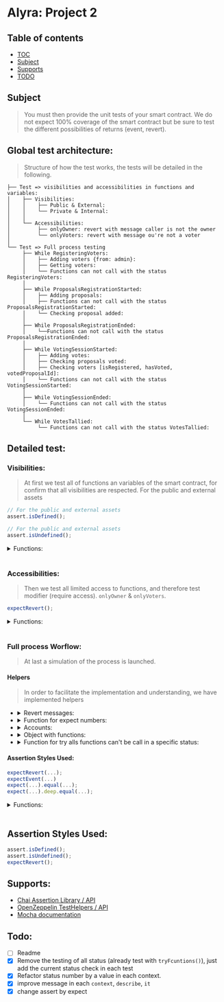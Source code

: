 # Alyra: Project 2

## Table of contents
- [TOC](#Table-of-contents)
- [Subject](#Subject)
- [Supports](#Supports)
- [TODO](#Todo)

## Subject
> You must then provide the unit tests of your smart contract. We do not expect 100% coverage of the smart contract but be sure to test the different possibilities of returns (event, revert).

## Global test architecture:
> Structure of how the test works, the tests will be detailed in the following.
```
├── Test => visibilities and accessibilities in functions and variables:
│    ├── Visibilities:
│    │    ├── Public & External:
│    │    └── Private & Internal:
│    │
│    └── Accessibilities:
│         ├── onlyOwner: revert with message caller is not the owner
│         └── onlyVoters: revert with message ou're not a voter
│		
└── Test => Full process testing
     ├── While RegisteringVoters:
     │    ├── Adding voters {from: admin}:
     │    ├── Getting voters:
     │    └── Functions can not call with the status RegisteringVoters:
     │
     ├── While ProposalsRegistrationStarted:
     │    ├── Adding proposals:
     │    ├── Functions can not call with the status ProposalsRegistrationStarted:
     │    └── Checking proposal added:
     │
     ├── While ProposalsRegistrationEnded:
     │    └──Functions can not call with the status ProposalsRegistrationEnded:
     │
     ├── While VotingSessionStarted:
     │    ├── Adding votes:
     │    ├── Checking proposals voted:
     │    ├── Checking voters [isRegistered, hasVoted, votedProposalId]:
     │    └── Functions can not call with the status VotingSessionStarted:
     │
     ├── While VotingSessionEnded:
     │    └── Functions can not call with the status VotingSessionEnded:
     │
     └── While VotesTallied:
          └── Functions can not call with the status VotesTallied:
```
## Detailed test:

### Visibilities:
> At first we test all of functions an variables of the smart contract, for confirm that all visibilities are respected.
For the public and external assets
```js
// For the public and external assets
assert.isDefined();

// For the public and external assets
assert.isUndefined();
```
<details>
  <summary>Functions:</summary>
  
  ```javascript
    describe("Public & External:", () => {
		it("winningProposalID",	() => assert.isDefined(VI.winningProposalID));
		it("workflowsStatus",	() => assert.isDefined(VI.workflowStatus));
		it("proposalsArray",	() => assert.isDefined(VI.proposalsArray));
		it("getVoter",		() => assert.isDefined(VI.getVoter));
		it("getOneProposal",	() => assert.isDefined(VI.getOneProposal));
		it("addVoter",		() => assert.isDefined(VI.addVoter));
		it("addProposal",	() => assert.isDefined(VI.addProposal));
		it("setVote",		() => assert.isDefined(VI.setVote));
				
		it("startProposalsRegistering",	() => assert.isDefined(VI.startProposalsRegistering));
		it("endProposalsRegistering",	() => assert.isDefined(VI.endProposalsRegistering));
		it("startVotingSession",	() => assert.isDefined(VI.startVotingSession));
		it("endVotingSession",		() => assert.isDefined(VI.endVotingSession));
		it("tallyVotes",		() => assert.isDefined(VI.tallyVotes));
	})
	describe("Private & Internal:", () => {
		it("winningProposalsID",	() => assert.isUndefined(VI.winningProposalsID));
		it("winningProposals",		() => assert.isUndefined(VI.winningProposals));
		it("voters",			() => assert.isUndefined(VI.voters));
	})
  ```
</details><br>

### Accessibilities:
> Then we test all limited access to functions, and therefore test modifier (require access).
`onlyOwner` & `onlyVoters`.
```js
expectRevert();
```
<details>
  <summary>Functions:</summary>
  
  ```javascript
    describe(`onlyOwner: revert with message ${revMess.onlyOwner}`, () => {
		it("addVoter(voters[0], {from: unknow})", 	async () => 
			await expectRevert(VI.addVoter(voters[0].at, {from: unknow}), revMess.onlyOwner));
		it("startProposalsRegistering({from: unknow})",	async () =>
			await expectRevert(VI.startProposalsRegistering({from: unknow}), revMess.onlyOwner));
		it("endProposalsRegistering({from: unknow})",	async () =>
			await expectRevert(VI.endProposalsRegistering({from: unknow}), revMess.onlyOwner));
		it("startVotingSession({from: unknow})",	async () =>
			await expectRevert(VI.startVotingSession({from: unknow}), revMess.onlyOwner));
		it("endVotingSession({from: unknow})",		async () =>
			await expectRevert(VI.endVotingSession({from: unknow}), revMess.onlyOwner));
		it("tallyVotes({from: unknow})",		async () =>
			await expectRevert(VI.tallyVotes({from: unknow}), revMess.onlyOwner));
	})
	describe(`onlyVoters: revert with message ${revMess.onlyVoters}`, () => {
		it("getVoter(voters[0], {from: admin})",	async () =>
			await expectRevert(VI.getVoter(voters[0].at, {from: admin}), revMess.onlyVoters));
		it("getOneProposal(0, {from: noVoter})",	async () =>
			await expectRevert(VI.getOneProposal(0, {from: noVoter}), revMess.onlyVoters));
		it("addProposal('desc', {from: admin})",	async () =>
			await expectRevert(VI.addProposal("desc", {from: admin}), revMess.onlyVoters));
		it("setVote(0, {from: noVoter})",		async () =>
			await expectRevert(VI.setVote(0, {from: noVoter}), revMess.onlyVoters));
	})
  ```
</details><br>

### Full process Worflow:
> At last a simulation of the process is launched.

#### Helpers
> In order to facilitate the implementation and understanding, we have implemented helpers

- <details>
  <summary>Revert messages:</summary>
  ```javascript
	const revMess = {
		onlyOwner: "caller is not the owner",
		onlyVoters: "ou're not a voter",
		emptyString: "Vous ne pouvez pas ne rien proposer",
		alreadyVote: 'You have already voted',
		badProposal: 'Proposal not found',
	}
  ```
  </details>
- <details>
  <summary>Function for expect numbers:</summary>
  ```javascript
	function expect_equal_BN(arg1, arg2){
		expect(new BN(arg1)).to.be.bignumber.equal(new BN(arg2));
	}
  ```
  </details>
- <details>
  <summary>Accounts:</summary>
  ```javascript
	const admin = accounts[0];
	const voters = [
		{at: accounts[1], prop: "prop1",	vote: 2},
		{at: accounts[2], prop: "prop2",	vote: 0},
		{at: accounts[3], prop: "prop3",	vote: 2},
		{at: accounts[4], prop: "prop4",	vote: 1},
		{at: accounts[5], prop: "",		vote: 8}
	]
	const noVoter = accounts[8];
	const unknow = accounts[9];
  ```
  </details>
- <details>
  <summary>Object with functions:</summary>
  ```javascript
	const funcs = [{
			name: 'addVoter',
			status: 0,
			fn: () => VI.addVoter(unknow, {from: admin}),
			revMess: 'Voters registration is not open yet',},
		{
			name: 'addProposal',
			status: 1,
			fn: () => VI.addProposal("unknow", {from: voters[0].at}),
			revMess: 'Proposals are not allowed yet',},
		{
			name: 'setVote',
			status: 3,
			fn: () => VI.setVote(1, {from: voters[0].at}),
			revMess: 'Voting session havent started yet',},
		{
			name: 'ProposalsRegistrationStarted',
			status: 0,
			fn: () => VI.startProposalsRegistering({from: admin}),
			revMess:' Registering proposals cant be started now',},
		{
			name: 'ProposalsRegistrationEnded',
			status: 1,
			fn: () => VI.endProposalsRegistering({from: admin}),
			revMess: 'Registering proposals havent started yet',},
		{
			name: 'VotingSessionStarted',
			status: 2,
			fn: () => VI.startVotingSession({from: admin}),
			revMess: 'Registering proposals phase is not finished',},
		{
			name: 'VotingSessionEnded',
			status: 3,
			fn: () => VI.endVotingSession({from: admin}),
			revMess: 'Voting session havent started yet',},
		{
			name: 'VotesTallied',
			status: 4,
			fn: () => VI.tallyVotes({from: admin}),
			revMess: "Current status is not voting session ended",}
	]
  ```
  </details>
- <details>
  <summary>Function for try alls functions can't be call in a specific status:</summary>
  ```javascript
	function tryFunctions(current_status){
		describe(`Functions can not call with the status ${status[current_status]}:`, () => {
			for(let id_func = 0; id_func < funcs.length; id_func++){
				if(funcs[id_func].status != current_status){
					it(`${funcs[id_func].name}(...) should be revert with message '${funcs[id_func].revMess}'`, 
						async () => await expectRevert(funcs[id_func].fn(), funcs[id_func].revMess));
				}
			}
		})
	}
  ```
  </details>

#### Assertion Styles Used:
```js
expectRevert(...);
expectEvent(...)
expect(...).equal(...);
expect(...).deep.equal(...);
```
<details>
  <summary>Functions:</summary>
  
  ```javascript
    describe(`onlyOwner: revert with message ${revMess.onlyOwner}`, () => {
		it("addVoter(voters[0], {from: unknow})", 	async () => 
			await expectRevert(VI.addVoter(voters[0].at, {from: unknow}), revMess.onlyOwner));
		it("startProposalsRegistering({from: unknow})",	async () =>
			await expectRevert(VI.startProposalsRegistering({from: unknow}), revMess.onlyOwner));
		it("endProposalsRegistering({from: unknow})",	async () =>
			await expectRevert(VI.endProposalsRegistering({from: unknow}), revMess.onlyOwner));
		it("startVotingSession({from: unknow})",	async () =>
			await expectRevert(VI.startVotingSession({from: unknow}), revMess.onlyOwner));
		it("endVotingSession({from: unknow})",		async () =>
			await expectRevert(VI.endVotingSession({from: unknow}), revMess.onlyOwner));
		it("tallyVotes({from: unknow})",		async () =>
			await expectRevert(VI.tallyVotes({from: unknow}), revMess.onlyOwner));
	})
	describe(`onlyVoters: revert with message ${revMess.onlyVoters}`, () => {
		it("getVoter(voters[0], {from: admin})",	async () =>
			await expectRevert(VI.getVoter(voters[0].at, {from: admin}), revMess.onlyVoters));
		it("getOneProposal(0, {from: noVoter})",	async () =>
			await expectRevert(VI.getOneProposal(0, {from: noVoter}), revMess.onlyVoters));
		it("addProposal('desc', {from: admin})",	async () =>
			await expectRevert(VI.addProposal("desc", {from: admin}), revMess.onlyVoters));
		it("setVote(0, {from: noVoter})",		async () =>
			await expectRevert(VI.setVote(0, {from: noVoter}), revMess.onlyVoters));
	})
  ```
</details><br>

## Assertion Styles Used:
```js
assert.isDefined();
assert.isUndefined();
expectRevert();
```

## Supports:
- [Chai Assertion Library / API](https://www.chaijs.com/api/)
- [OpenZeppelin TestHelpers / API](https://docs.openzeppelin.com/test-helpers/0.5/api)
- [Mocha documentation](https://mochajs.org/)

## Todo:
- [ ] Readme
- [x] Remove the testing of all status (already test with `tryFcuntions()`), just add the current status check in each test
- [x] Refactor status number by a value in each context.
- [x] improve message in each `context`, `describe`, `it`
- [x] change assert by expect
